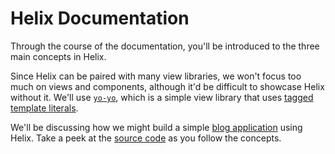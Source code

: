 # Helix Documentation

Through the course of the documentation, you'll be introduced to the three main concepts in Helix.

Since Helix can be paired with many view libraries, we won't focus too much on views and components, although it'd be difficult to showcase Helix without it. We'll use [`yo-yo`](https://github.com/maxogden/yo-yo), which is a simple view library that uses [tagged template literals](https://developer.mozilla.org/en-US/docs/Web/JavaScript/Reference/Template_literals).

We'll be discussing how we might build a simple [blog application](http://helix-blog.surge.sh) using Helix. Take a peek at the [source code](http://github.com/josephluck/helix/tree/master/examples/blog) as you follow the concepts.
